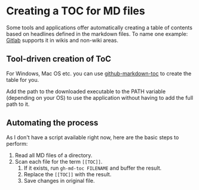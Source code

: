 # Creating a TOC for MD files

Some tools and applications offer automatically creating a table of contents based on headlines defined in the markdown files. To name one example: [Gitlab](https://gitlab.com/gitlab-org/gitlab-foss/-/issues/2494) supports it in wikis and non-wiki areas.

## Tool-driven creation of ToC

For Windows, Mac OS etc. you can use [github-markdown-toc](https://github.com/ekalinin/github-markdown-toc.go) to create the table for you.

Add the path to the downloaded executable to the PATH variable (depending on your OS) to use the application without having to add the full path to it.

## Automating the process

As I don't have a script available right now, here are the basic steps to perform:

1. Read all MD files of a directory.
2. Scan each file for the term `[[TOC]]`.
   1. If it exists, run `gh-md-toc FILENAME` and buffer the result.
   2. Replace the ``[[TOC]]`` with the result.
   3. Save changes in original file.